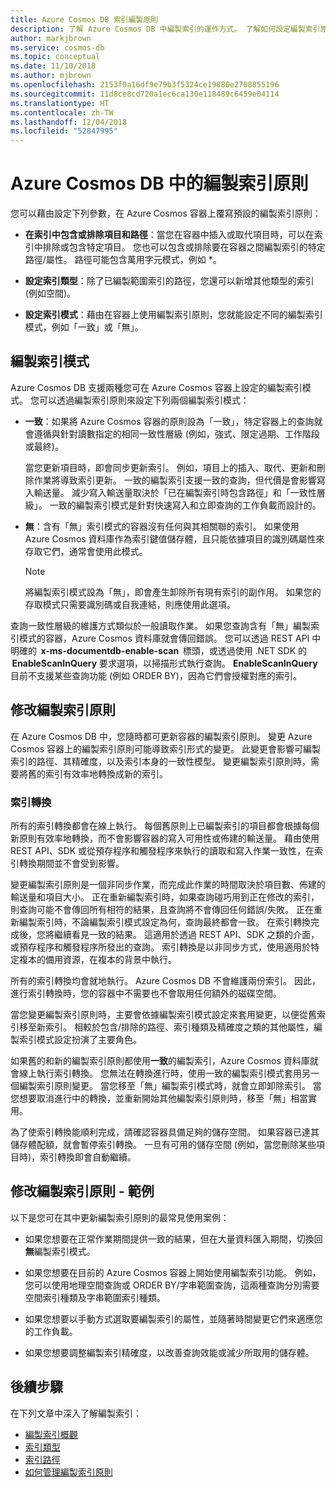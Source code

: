 ```yaml
---
title: Azure Cosmos DB 索引編製原則
description: 了解 Azure Cosmos DB 中編製索引的運作方式。 了解如何設定編製索引原則，以自動編製索引並追求更高的效能。
author: markjbrown
ms.service: cosmos-db
ms.topic: conceptual
ms.date: 11/10/2018
ms.author: mjbrown
ms.openlocfilehash: 2153f0a16df9e79b3f5324ce19880e2708855196
ms.sourcegitcommit: 11d8ce8cd720a1ec6ca130e118489c6459e04114
ms.translationtype: HT
ms.contentlocale: zh-TW
ms.lasthandoff: 12/04/2018
ms.locfileid: "52847995"
---
```

# <a name="indexing-policy-in-azure-cosmos-db"></a>Azure Cosmos DB 中的編製索引原則

您可以藉由設定下列參數，在 Azure Cosmos 容器上覆寫預設的編製索引原則：

* **在索引中包含或排除項目和路徑**：當您在容器中插入或取代項目時，可以在索引中排除或包含特定項目。 您也可以包含或排除要在容器之間編製索引的特定路徑/屬性。 路徑可能包含萬用字元模式，例如 *。

* **設定索引類型**：除了已編製範圍索引的路徑，您還可以新增其他類型的索引 (例如空間)。

* **設定索引模式**：藉由在容器上使用編製索引原則，您就能設定不同的編製索引模式，例如「一致」或「無」。

## <a name="indexing-modes"></a>編製索引模式 

Azure Cosmos DB 支援兩種您可在 Azure Cosmos 容器上設定的編製索引模式。 您可以透過編製索引原則來設定下列兩個編製索引模式： 

* **一致**：如果將 Azure Cosmos 容器的原則設為「一致」，特定容器上的查詢就會遵循與針對讀數指定的相同一致性層級 (例如，強式、限定過期、工作階段或最終)。 

  當您更新項目時，即會同步更新索引。 例如，項目上的插入、取代、更新和刪除作業將導致索引更新。 一致的編製索引支援一致的查詢，但代價是會影響寫入輸送量。 減少寫入輸送量取決於「已在編製索引時包含路徑」和「一致性層級」。 一致的編製索引模式是針對快速寫入和立即查詢的工作負載而設計的。

* **無**：含有「無」索引模式的容器沒有任何與其相關聯的索引。 如果使用 Azure Cosmos 資料庫作為索引鍵值儲存體，且只能依據項目的識別碼屬性來存取它們，通常會使用此模式。

  > [!NOTE]
  > 將編製索引模式設為「無」，即會產生卸除所有現有索引的副作用。 如果您的存取模式只需要識別碼或自我連結，則應使用此選項。

查詢一致性層級的維護方式類似於一般讀取作業。 如果您查詢含有「無」編製索引模式的容器，Azure Cosmos 資料庫就會傳回錯誤。 您可以透過 REST API 中明確的  **x-ms-documentdb-enable-scan**  標頭，或透過使用 .NET SDK 的  **EnableScanInQuery** 要求選項，以掃描形式執行查詢。 **EnableScanInQuery** 目前不支援某些查詢功能 (例如 ORDER BY)，因為它們會授權對應的索引。

## <a name="modifying-the-indexing-policy"></a>修改編製索引原則

在 Azure Cosmos DB 中，您隨時都可更新容器的編製索引原則。 變更 Azure Cosmos 容器上的編製索引原則可能導致索引形式的變更。 此變更會影響可編製索引的路徑、其精確度，以及索引本身的一致性模型。 變更編製索引原則時，需要將舊的索引有效率地轉換成新的索引。

### <a name="index-transformations"></a>索引轉換

所有的索引轉換都會在線上執行。 每個舊原則上已編製索引的項目都會根據每個新原則有效率地轉換，而不會影響容器的寫入可用性或佈建的輸送量。 藉由使用 REST API、SDK 或從預存程序和觸發程序來執行的讀取和寫入作業一致性，在索引轉換期間並不會受到影響。

變更編製索引原則是一個非同步作業，而完成此作業的時間取決於項目數、佈建的輸送量和項目大小。 正在重新編製索引時，如果查詢碰巧用到正在修改的索引，則查詢可能不會傳回所有相符的結果，且查詢將不會傳回任何錯誤/失敗。 正在重新編製索引時，不論編製索引模式設定為何，查詢最終都會一致。 在索引轉換完成後，您將繼續看見一致的結果。 這適用於透過 REST API、SDK 之類的介面，或預存程序和觸發程序所發出的查詢。 索引轉換是以非同步方式，使用適用於特定複本的備用資源，在複本的背景中執行。

所有的索引轉換均會就地執行。 Azure Cosmos DB 不會維護兩份索引。 因此，進行索引轉換時，您的容器中不需要也不會取用任何額外的磁碟空間。

當您變更編製索引原則時，主要會依據編製索引模式設定來套用變更，以便從舊索引移至新索引。 相較於包含/排除的路徑、索引種類及精確度之類的其他屬性，編製索引模式設定扮演了主要角色。

如果舊的和新的編製索引原則都使用**一致**的編製索引，Azure Cosmos 資料庫就會線上執行索引轉換。 您無法在轉換進行時，使用一致的編製索引模式套用另一個編製索引原則變更。 當您移至「無」編製索引模式時，就會立即卸除索引。 當您想要取消進行中的轉換，並重新開始其他編製索引原則時，移至「無」相當實用。

為了使索引轉換能順利完成，請確認容器具備足夠的儲存空間。 如果容器已達其儲存體配額，就會暫停索引轉換。 一旦有可用的儲存空間 (例如，當您刪除某些項目時)，索引轉換即會自動繼續。

## <a name="modifying-the-indexing-policy---examples"></a>修改編製索引原則 - 範例

以下是您可在其中更新編製索引原則的最常見使用案例：

* 如果您想要在正常作業期間提供一致的結果，但在大量資料匯入期間，切換回**無**編製索引模式。

* 如果您想要在目前的 Azure Cosmos 容器上開始使用編製索引功能。 例如，您可以使用地理空間查詢或 ORDER BY/字串範圍查詢，這兩種查詢分別需要空間索引種類及字串範圍索引種類。

* 如果您想要以手動方式選取要編製索引的屬性，並隨著時間變更它們來適應您的工作負載。

* 如果您想要調整編製索引精確度，以改善查詢效能或減少所取用的儲存體。

## <a name="next-steps"></a>後續步驟

在下列文章中深入了解編製索引：

* [編製索引概觀](index-overview.md)
* [索引類型](index-types.md)
* [索引路徑](index-paths.md)
* [如何管理編製索引原則](how-to-manage-indexing-policy.md)
